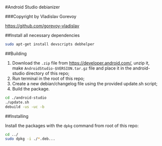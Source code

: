 #Android Studio debianizer

###Copyright by Vladislav Gorevoy

<https://github.com/gorevoy-vladislav>

##Install all necessary dependencies

```sh
sudo apt-get install devscripts debhelper
```

##Building

1)   Download the `.zip` file from https://developer.android.com/, unzip it,  make `AndroidStudio-$VERSION.tar.gz` file and place it in
the android-studio directory of this repo;
2)   Run terminal in the root of this repo;
3)   Create a new debian/changelog file using the provided update.sh script;
4)   Build the package.

```sh
cd ./android-studio
./update.sh
debuild -us -uc -b
```

##Installing

Install the packages with the `dpkg` command from root of this repo:

```sh
cd ../
sudo dpkg -i ./*.deb...
```
